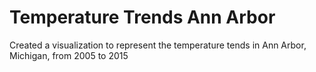 # Temperature Trends Ann Arbor
 Created a visualization to represent the temperature tends in Ann Arbor, Michigan, from 2005 to 2015
